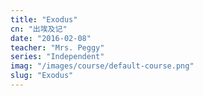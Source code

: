 ```yaml
---
title: "Exodus"
cn: "出埃及记"
date: "2016-02-08"
teacher: "Mrs. Peggy"
series: "Independent"
imag: "/images/course/default-course.png"
slug: "Exodus"
---
```

